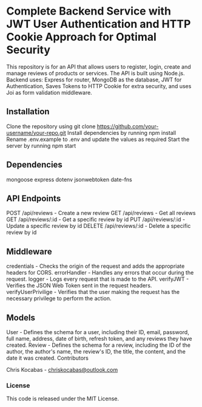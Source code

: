 # Complete Backend Service with JWT User Authentication and HTTP Cookie Approach for Optimal Security 
This repository is for an API that allows users to register, login, create and manage reviews of products or services. The API is built using Node.js. Backend uses: 
Express for router,
MongoDB as the database, 
JWT for Authentication,
Saves Tokens to HTTP Cookie for extra security,
and uses Joi as form validation middleware.

## Installation
Clone the repository using git clone https://github.com/your-username/your-repo.git
Install dependencies by running npm install
Rename .env.example to .env and update the values as required
Start the server by running npm start

## Dependencies
mongoose
express
dotenv
jsonwebtoken
date-fns

## API Endpoints
POST /api/reviews - Create a new review
GET /api/reviews - Get all reviews
GET /api/reviews/:id - Get a specific review by id
PUT /api/reviews/:id - Update a specific review by id
DELETE /api/reviews/:id - Delete a specific review by id

## Middleware
credentials - Checks the origin of the request and adds the appropriate headers for CORS.
errorHandler - Handles any errors that occur during the request.
logger - Logs every request that is made to the API.
verifyJWT - Verifies the JSON Web Token sent in the request headers.
verifyUserPrivilige - Verifies that the user making the request has the necessary privilege to perform the action.

## Models
User - Defines the schema for a user, including their ID, email, password, full name, address, date of birth, refresh token, and any reviews they have created.
Review - Defines the schema for a review, including the ID of the author, the author's name, the review's ID, the title, the content, and the date it was created.
Contributors

Chris Kocabas - chriskocabas@outlook.com

### License
This code is released under the MIT License.